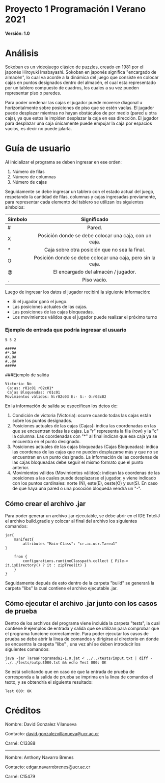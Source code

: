 # Proyecto 1 Programación I Verano 2021

#### Versión: 1.0

# Análisis
Sokoban es un videojuego clásico de puzzles, creado en 1981 por el japonés Hiroyuki Imabayashi.
Sokoban en japonés significa "encargado de almacén", lo cual va acorde a la dinámica del juego que consiste en colocar
cajas en puntos designados dentro del almacén, el cual esta representado por un tablero compuesto de cuadros, los cuales
a su vez pueden representar piso o paredes.

Para poder oredenar las cajas el jugador puede moverse diagonal u horizontalmente sobre posiciones de piso que se
estén vacías. El jugador puede desplazar mientras no hayan obstáculos de por medio (pared u otra  caja), ya que estos
le impiden desplazar la caja en esa dirección. El jugador para desplazar una caja únicamente puede empujar la caja por
espacios vacíos, es decir no puede jalarla.

# Guía de usuario

Al inicializar el programa se deben ingresar en ese orden:
1. Número de filas
2. Número de columnas
3. Número de cajas

Seguidamente se debe ingresar un tablero con el estado actual del juego, respetando la cantidad de filas, columnas y
cajas ingresadas previamente, para representar cada elemento del tablero se utilizan los siguientes símbolos:

| Símbolo |                        Significado                         |
|---------|:----------------------------------------------------------:|
| #       |                           Pared.                           |
| X       |   Posición donde se debe colocar una caja, con un caja.    |
| *       |       Caja sobre otra posición que no sea la final.        |
| O       | Posición donde se debe colocar una caja, pero sin la caja. |
| @       |            El encargado del almacén / jugador.             |
| .       |                        Piso vacío.                         |

Luego de ingresar los datos el jugador recibirá la siguiente información:
* Si el jugador ganó el juego.
* Las posiciones actuales de las cajas.
* Las posiciones de las cajas bloqueadas.
* Los movimientos válidos que el jugador puede realizar el próximo turno


### Ejemplo de entrada que podría ingresar el usuario
~~~
5 5 2

#####
#*.O#
#X.O#
#..@#
#####
~~~
###Ejemplo de salida
~~~
Victoria: No
 Cajas: r01c01 r02c01* 
 Cajas Bloqueadas: r01c01
Movimientos válidos: N:r02c03 E:- S:- O:r03c02
~~~
En la información de salida se especifican los detos de:

1. Condición de victoria (Victoria): ocurre cuando todas las cajas están sobre los puntos designados.
2. Posiciones actuales de las cajas (Cajas): indica las coordenadas en las que se encuentran todas las cajas.
   La "r" representa la fila (row) y la "c" la columna. Las coordenadas con "*" al final indican que esa caja ya se
   encuentra en el punto designado.
3. Posiciones actuales de las cajas bloqueadas (Cajas Bloqueadas): indica las coordenas de las cajas que no pueden
   desplazarse más y que no se encuentran en un punto designado. La información de las coordenas de las cajas bloqueadas
   debe seguir el mismo formato que el punto anterior.
4. Movimientos válidos (Movimientos válidos): indican las coordenas de las posiciones a las cuales puede desplazarse el
   jugador, y viene indicado con los puntos cardinales: norte (N), este(E), oeste(O) y sur(S). En caso de que haya una
   pared o una posoción bloqueda vendrá un "-".

## Cómo crear el archivo .jar
Para poder generar un archivo .jar ejecutable, se debe abrir en el IDE TnteliJ el archivo build.gradle y colocar al 
final del archivo los siguientes comandos:

~~~
jar{
    manifest{
        attributes "Main-Class": "cr.ac.ucr.Tarea1"
}

    from {
        configurations.runtimeClasspath.collect { File-> it.isDirectory() ? it : zipTree(it) }
    }
}      
~~~
Seguidamente depués de esto dentro de la carpeta "build" se generará la carpeta "libs" la cual contiene el archivo 
ejecutable .jar.

## Cómo ejecutar el archivo .jar junto con los casos de prueba
Dentro de los archivos del programa viene incluida la carpeta "tests", la cual contiene 9 ejemplos de entrada y salida 
que se utilizan para comprobar que el programa funcione correctamente.
Para poder ejecutar los casos de prueba se debe abrir la linea de comandos y dirigirse al directorio en donde se encuentra
la caepeta "libs" , una vez ahí se deben introducir los siguientes comandos:

~~~
java -jar TareaProgramada1-1.0.jat < ../../tests/input.txt | diff - ../../tests/output000.txt && echo Test 000: OK
~~~
Se está solicitando que en caso de que la entrada de prueba de corresponda a la salida de prueba se imprima en la linea 
de comandos el texto, y se obtendría el siguiente resultado:
~~~
Test 000: OK
~~~
# Créditos

Nombre: David Gonzalez Vilanueva

Contacto: david.gonzalezvillanueva@ucr.ac.cr

Carné: C13388

---

Nombre: Anthony Navarro Brenes

Contacto: edgar.navarrobrenes@ucr.ac.cr

Carné: C15479
